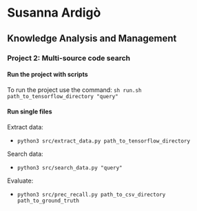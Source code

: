 # Susanna Ardigò
## Knowledge Analysis and Management
### Project 2: Multi-source code search
#### Run the project with scripts
To run the project use the command:
    `sh run.sh path_to_tensorflow_directory "query"`
   
    
 #### Run single files
Extract data:
* `python3 src/extract_data.py path_to_tensorflow_directory`

Search data:
* `python3 src/search_data.py "query"`

Evaluate:
* `python3 src/prec_recall.py path_to_csv_directory path_to_ground_truth`

